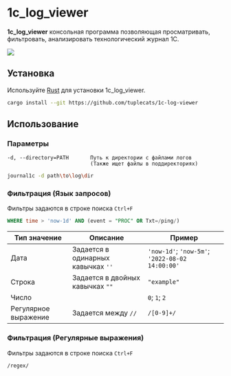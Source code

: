 # 1c_log_viewer

**1c_log_viewer** консольная программа позволяющая просматривать, фильтровать, анализировать
технологический журнал 1С.

![](https://github.com/tuplecats/1c-log-viewer/images/example.gif)

## Установка

Используйте [Rust](https://www.rust-lang.org/tools/install) для установки 1c_log_viewer.

```bash
cargo install --git https://github.com/tuplecats/1c-log-viewer
```

## Использование

### Параметры
````
-d, --directory=PATH       Путь к директории с файлами логов 
                           (Также ищет файлы в поддиректориях)
````

````bash
journal1c -d path\to\log\dir
````

### Фильтрация (Язык запросов)

Фильтры задаются в строке поиска `Ctrl+F`

```sql
WHERE time > 'now-1d' AND (event = "PROC" OR Txt=/ping/)
```
| Тип значение         | Описание                           | Пример                                          |
|----------------------|------------------------------------|-------------------------------------------------|
| Дата                 | Задается в одинарных кавычках `''` | `'now-1d'`; `'now-5m'`; `'2022-08-02 14:00:00'` |
| Строка               | Задается в двойных кавычках `""`   | `"example"`                                     |
| Число                |                                    | `0`; `1`; `2`                                   |
 | Регулярное выражение | Задается между `//`                | `/[0-9]+/`                                      |

### Фильтрация (Регулярные выражения)

Фильтры задаются в строке поиска `Ctrl+F`

```
/regex/
```